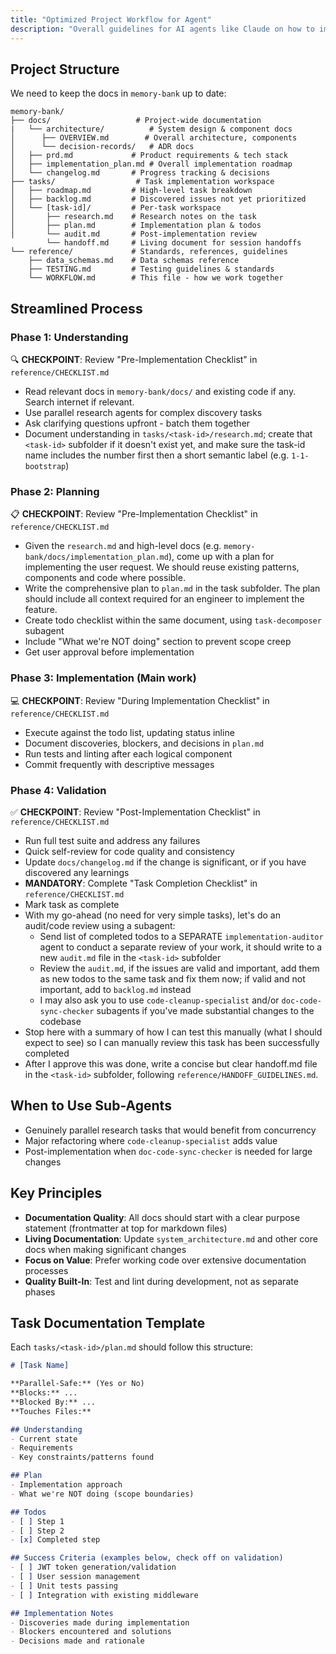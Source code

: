 ```yaml
---
title: "Optimized Project Workflow for Agent"
description: "Overall guidelines for AI agents like Claude on how to implement a task"
---
```


## Project Structure

We need to keep the docs in `memory-bank` up to date:
```
memory-bank/
├── docs/                   # Project-wide documentation
|   └── architecture/          # System design & component docs
│      ├── OVERVIEW.md        # Overall architecture, components
│      └── decision-records/   # ADR docs
│   ├── prd.md             # Product requirements & tech stack
│   ├── implementation_plan.md # Overall implementation roadmap
│   └── changelog.md       # Progress tracking & decisions
├── tasks/                  # Task implementation workspace
│   ├── roadmap.md         # High-level task breakdown
│   ├── backlog.md         # Discovered issues not yet prioritized
│   └── [task-id]/         # Per-task workspace
│       ├── research.md    # Research notes on the task
│       ├── plan.md        # Implementation plan & todos
│       └── audit.md       # Post-implementation review
        └── handoff.md     # Living document for session handoffs
└── reference/             # Standards, references, guidelines
    ├── data_schemas.md    # Data schemas reference
    ├── TESTING.md         # Testing guidelines & standards
    └── WORKFLOW.md        # This file - how we work together
```

## Streamlined Process

### Phase 1: Understanding
🔍 **CHECKPOINT**: Review "Pre-Implementation Checklist" in `reference/CHECKLIST.md`
- Read relevant docs in `memory-bank/docs/` and existing code if any. Search internet if relevant.
- Use parallel research agents for complex discovery tasks
- Ask clarifying questions upfront - batch them together
- Document understanding in `tasks/<task-id>/research.md`; create that `<task-id>` subfolder if it doesn't exist yet, and make sure the task-id name includes the number first then a short semantic label (e.g. `1-1-bootstrap`)

### Phase 2: Planning
📋 **CHECKPOINT**: Review "Pre-Implementation Checklist" in `reference/CHECKLIST.md`
- Given the `research.md` and high-level docs (e.g. `memory-bank/docs/implementation_plan.md`), come up with a plan for implementing the user request. We should reuse existing patterns, components and code where possible.
- Write the comprehensive plan to `plan.md` in the task subfolder. The plan should include all context required for an engineer to implement the feature.
- Create todo checklist within the same document, using `task-decomposer` subagent
- Include "What we're NOT doing" section to prevent scope creep
- Get user approval before implementation

### Phase 3: Implementation (Main work)
💻 **CHECKPOINT**: Review "During Implementation Checklist" in `reference/CHECKLIST.md`
- Execute against the todo list, updating status inline
- Document discoveries, blockers, and decisions in `plan.md`
- Run tests and linting after each logical component
- Commit frequently with descriptive messages

### Phase 4: Validation
✅ **CHECKPOINT**: Review "Post-Implementation Checklist" in `reference/CHECKLIST.md`
- Run full test suite and address any failures
- Quick self-review for code quality and consistency
- Update `docs/changelog.md` if the change is significant, or if you have discovered any learnings
- **MANDATORY**: Complete "Task Completion Checklist" in `reference/CHECKLIST.md`
- Mark task as complete
- With my go-ahead (no need for very simple tasks), let's do an audit/code review using a subagent:
  - Send list of completed todos to a SEPARATE `implementation-auditor` agent to conduct a separate review of your work, it should write to a new `audit.md` file in the `<task-id>` subfolder
  - Review the `audit.md`, if the issues are valid and important, add them as new todos to the same task and fix them now; if valid and not important, add to `backlog.md` instead
  - I may also ask you to use `code-cleanup-specialist` and/or `doc-code-sync-checker` subagents if you've made substantial changes to the codebase
- Stop here with a summary of how I can test this manually (what I should expect to see) so I can manually review this task has been successfully completed
- After I approve this was done, write a concise but clear handoff.md file in the `<task-id>` subfolder, following `reference/HANDOFF_GUIDELINES.md`.

## When to Use Sub-Agents

- Genuinely parallel research tasks that would benefit from concurrency
- Major refactoring where `code-cleanup-specialist` adds value
- Post-implementation when `doc-code-sync-checker` is needed for large changes

## Key Principles

- **Documentation Quality**: All docs should start with a clear purpose statement (frontmatter at top for markdown files)
- **Living Documentation**: Update `system_architecture.md` and other core docs when making significant changes
- **Focus on Value**: Prefer working code over extensive documentation processes
- **Quality Built-In**: Test and lint during development, not as separate phases

## Task Documentation Template

Each `tasks/<task-id>/plan.md` should follow this structure:

```markdown
# [Task Name]

**Parallel-Safe:** (Yes or No)
**Blocks:** ...
**Blocked By:** ...
**Touches Files:** 

## Understanding
- Current state
- Requirements
- Key constraints/patterns found

## Plan
- Implementation approach
- What we're NOT doing (scope boundaries)

## Todos
- [ ] Step 1
- [ ] Step 2
- [x] Completed step

## Success Criteria (examples below, check off on validation)
- [ ] JWT token generation/validation
- [ ] User session management
- [ ] Unit tests passing
- [ ] Integration with existing middleware

## Implementation Notes
- Discoveries made during implementation
- Blockers encountered and solutions
- Decisions made and rationale
```